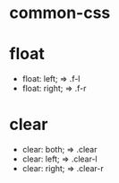 common-css
==========

# float

* float: left;  => .f-l
* float: right; => .f-r

# clear

* clear: both;  => .clear
* clear: left;  => .clear-l
* clear: right; => .clear-r
